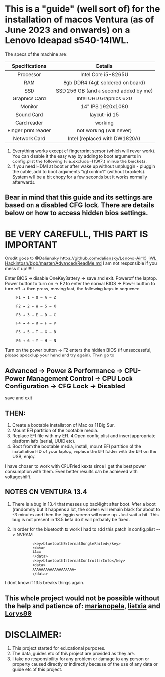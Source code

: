 # This is a "guide" (well sort of) for the installation of macos Ventura (as of June 2023 and onwards) on a Lenovo Ideapad s540-14IWL. 

The specs of the machine are:

| Specifications | Details |
|:-: |:-: |
| Processor | Intel Core i5-8265U  |
| RAM | 8gb DDR4 (4gb soldered on board) |
| SSD | SSD 256 GB (and a second added by me) |
| Graphics Card | Intel UHD Graphics 620 |
| Monitor | 14" IPS 1920x1080 |
| Sound Card | layout-id 15 |
| Card reader | working |
| Finger print reader | not working (will never) |
| Network Card | Intel (replaced with DW1820A) |


1. Everything works except of fingerprint sensor (which will never work). You can disable it the easy way by adding to boot arguments in config.plist the following (uia_exclude=HS07;) minus the brackets.
2. If you need HDMI at boot or after wake up without unpluggin - pluggin the cable, add to boot arguments "igfxonln=1" (without brackets). System will be a bit chopy for a few seconds but it works normally afterwards.  


## Bear in mind that this guide and its settings are based on a disabled CFG lock. There are details below on how to access hidden bios settings.

# BE VERY CAREFULL, THIS PART IS IMPORTANT
Credit goes to @Daliansky https://github.com/daliansky/Lenovo-Air13-IWL-Hackintosh/blob/master/Advanced/ReadMe.md
I am not responsible if you mess it up!!!!!!!

Enter BIOS → disable OneKeyBattery → save and exit. Poweroff the laptop. Power button to turn on → F2 to enter the normal BIOS → Power button to turn off → then press, moving fast, the following keys in sequence

         F1 → 1 → Q → A → Z
         
         F2 → 2 → W → S → X
         
         F3 → 3 → E → D → C
         
         F4 → 4 → R → F → V
         
         F5 → 5 → T → G → B
         
         F6 → 6 → Y → H → N
         

Turn on the power button → F2 enters the hidden BIOS (if unsuccessful, please speed up your hand and try again).
Then go to 
## Advanced → Power & Performance → CPU-Power Management Control → CPU Lock Configuration → CFG Lock → Disabled
save and exit 

## THEN: 
1. Create a bootable installation of Mac os 11 Big Sur. 
2. Mount EFI partition of the bootable media. 
3. Replace EFI file with my EFI. 
4.Open config.plist and insert appropriate platform info (serial, UUID etc).
5. Boot from the bootable media, install, mount EFI partition of the installation HD of your laptop, replace the EFI folder with the EFI on the USB, enjoy.  

I have chosen to work with CPUFried kexts since I get the best power consumption with them. 
Even better results can be achieved with voltageshilft. 

## NOTES ON VENTURA 13.4
1. There is a bug in 13.4 that messes up backlight after boot. After a boot (randomnly but it happens a lot, the screen will remain black for about to -3 minutes and then the loggin screen will come up. Just wait a bit. This bug is not present in 13.5 beta do it will probably be fixed. 
2. In order for the bluetooth to work I had to add this patch in config.plist --> NVRAM
   
   
				<key>bluetoothExternalDongleFailed</key>
				<data>
				AA==
				</data>
				<key>bluetoothInternalControllerInfo</key>
				<data>
				AAAAAAAAAAAAAAAAAAA=
				</data>


I dont know if 13.5 breaks things again. 

## This whole project would not be possible without the help and patience of: [marianopela](https://github.com/marianopela/Lenovo-Ideapad-S540-14IML-Hackintosh), [lietxia](https://github.com/lietxia/XiaoXinAir14IML_2019_hackintosh) and [Lorys89](https://github.com/Lorys89)

# DISCLAIMER:
1. This project started for educational purposes. 
2. The data, guides etc of this project are provided as they are. 
3. I take no responsibility for any problem or damage to any person or property caused directly or indirectly because of the use of any data or guide etc of this project.
  
